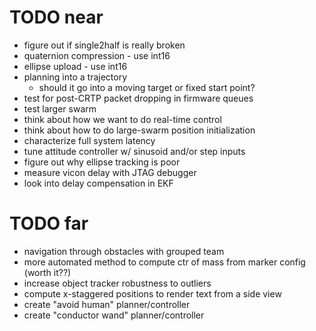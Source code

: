 TODO near
=========
- figure out if single2half is really broken
- quaternion compression - use int16
- ellipse upload - use int16
- planning into a trajectory
  + should it go into a moving target or fixed start point?
- test for post-CRTP packet dropping in firmware queues
- test larger swarm
- think about how we want to do real-time control
- think about how to do large-swarm position initialization
- characterize full system latency
- tune attitude controller w/ sinusoid and/or step inputs
- figure out why ellipse tracking is poor
- measure vicon delay with JTAG debugger
- look into delay compensation in EKF

TODO far
=========
- navigation through obstacles with grouped team
- more automated method to compute ctr of mass from marker config (worth it??)
- increase object tracker robustness to outliers
- compute x-staggered positions to render text from a side view
- create "avoid human" planner/controller
- create "conductor wand" planner/controller

